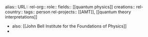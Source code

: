 alias::
URL::
rel-org::
role::
fields:: [[quantum physics]]
creations::
rel-country::
tags:: person
rel-projects:: [[AMT]], [[quantum theory interpretations]]



- also: [[John Bell Institute for the Foundations of Physics]]
-

